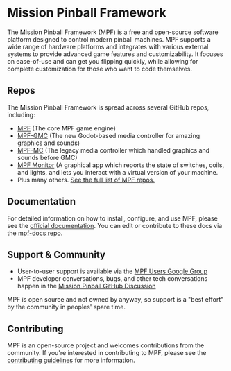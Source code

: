 # Mission Pinball Framework

The Mission Pinball Framework (MPF) is a free and open-source software platform designed to control modern pinball machines. MPF supports a wide range of hardware platforms and integrates with various external systems to provide advanced game features and customizability. It focuses on ease-of-use and can get you flipping quickly, while allowing for complete customization for those who want to code themselves.

## Repos

The Mission Pinball Framework is spread across several GitHub repos, including:

- [MPF](https://github.com/missionpinball/mpf) (The core MPF game engine)
- [MPF-GMC](https://github.com/missionpinball/mpf-gmc) (The new Godot-based media controller for amazing graphics and sounds)
- [MPF-MC](https://github.com/missionpinball/mpf-mc) (The legacy media controller which handled graphics and sounds before GMC)
- [MPF Monitor](https://github.com/missionpinball/mpf-monitor) (A graphical app which reports the state of switches, coils, and lights, and lets you interact with a virtual version of your machine.
- Plus many others. [See the full list of MPF repos.]()

## Documentation

For detailed information on how to install, configure, and use MPF, please see the [official documentation](https://missionpinball.org/). You can edit or contribute to these docs via the [mpf-docs repo](https://github.com/missionpinball/mpf-docs).

## Support & Community

- User-to-user support is available via the [MPF Users Google Group](https://groups.google.com/g/mpf-users)
- MPF developer conversations, bugs, and other tech conversations happen in the [Mission Pinball GitHub Discussion](https://github.com/orgs/missionpinball/discussions)

MPF is open source and not owned by anyway, so support is a "best effort" by the community in peoples' spare time.

## Contributing

MPF is an open-source project and welcomes contributions from the community. If you're interested in contributing to MPF, please see the [contributing guidelines](https://missionpinball.org/about/contributing_to_mpf/) for more information.
